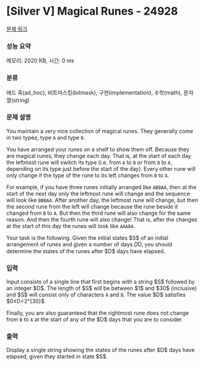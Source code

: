 # [Silver V] Magical Runes - 24928 

[문제 링크](https://www.acmicpc.net/problem/24928) 

### 성능 요약

메모리: 2020 KB, 시간: 0 ms

### 분류

애드 혹(ad_hoc), 비트마스킹(bitmask), 구현(implementation), 수학(math), 문자열(string)

### 문제 설명

<p>You maintain a very nice collection of magical runes. They generally come in two types, type <code>A</code> and type <code>B</code>.</p>

<p>You have arranged your runes on a shelf to show them off. Because they are magical runes, they change each day. That is, at the start of each day the leftmost rune will switch its type (i.e. from <code>A</code> to <code>B</code> or from <code>B</code> to <code>A</code>, depending on its type just before the start of the day). Every other rune will only change if the type of the rune to its left changes from <code>B</code> to <code>A</code>.</p>

<p>For example, if you have three runes initially arranged like <code>ABBAA</code>, then at the start of the next day only the leftmost rune will change and the sequence will look like <code>BBBAA</code>. After another day, the leftmost rune will change, but then the second rune from the left will change because the rune beside it changed from <code>B</code> to <code>A</code>. But then the third rune will also change for the same reason. And then the fourth rune will also change! That is, after the changes at the start of this day the runes will look like <code>AAABA</code>.</p>

<p>Your task is the following. Given the initial states $S$ of an initial arrangement of runes and given a number of days 𝐷D, you should determine the states of the runes after $D$ days have elapsed.</p>

### 입력 

 <p>Input consists of a single line that first begins with a string $S$ followed by an integer $D$. The length of $S$ will be between $1$ and $30$ (inclusive) and $S$ will consist only of characters <code>A</code> and <code>B</code>. The value $D$ satisfies $0≤D<2^{30}$.</p>

<p>Finally, you are also guaranteed that the rightmost rune does not change from <code>B</code> to <code>A</code> at the start of any of the $D$ days that you are to consider.</p>

### 출력 

 <p>Display a single string showing the states of the runes after $D$ days have elapsed, given they started in state $S$.</p>

